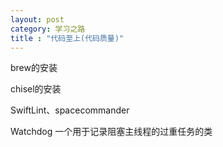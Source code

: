 ```yaml
---
layout: post
category: 学习之路
title : "代码至上(代码质量)"
---
```


brew的安装

chisel的安装

SwiftLint、spacecommander



Watchdog 一个用于记录阻塞主线程的过重任务的类



